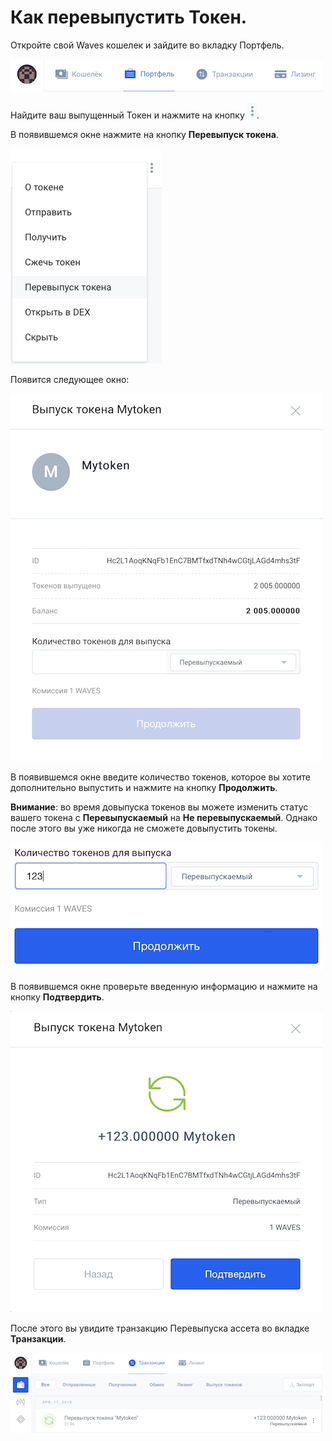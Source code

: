 # **Как перевыпустить Токен**.

Откройте свой Waves кошелек и зайдите во вкладку Портфель.

![](/ru/_assets/token_reissue_01.png)

Найдите ваш выпущенный Токен и нажмите на кнопку ![](/ru/_assets/token_reissue_02.png).

В появившемся окне нажмите на кнопку **Перевыпуск токена**.

![](/ru/_assets/token_reissue_03.png)

Появится следующее окно:

![](/ru/_assets/token_reissue_04.png)

В появившемся окне введите количество токенов, которое вы хотите дополнительно выпустить и нажмите на кнопку **Продолжить**.

**Внимание**: во время довыпуска токенов вы можете изменить статус вашего токена с **Перевыпускаемый** на **Не перевыпускаемый**. Однако после этого вы уже никогда не сможете довыпустить токены.

![](/ru/_assets/token_reissue_05.png)

В появившемся окне проверьте введенную информацию и нажмите на кнопку **Подтвердить**.

![](/ru/_assets/token_reissue_06.png)

После этого вы увидите транзакцию Перевыпуска ассета во вкладке **Транзакции**.

![](/ru/_assets/token_reissue_07.png)
